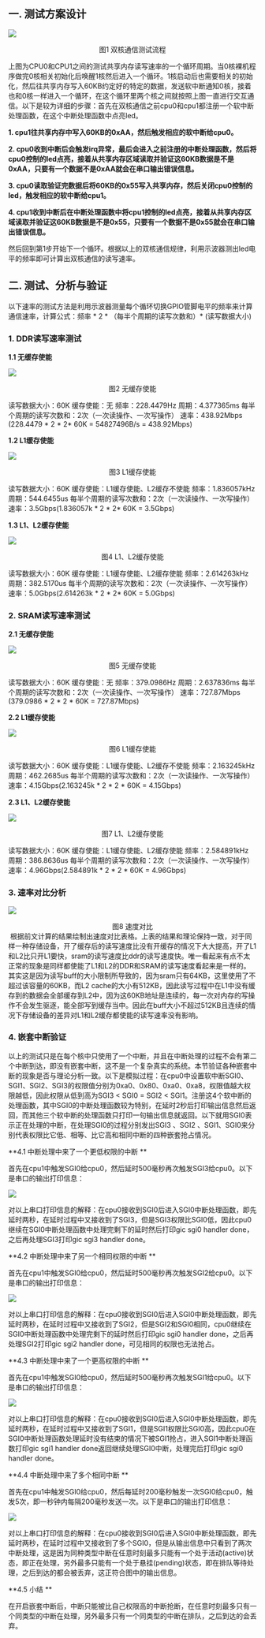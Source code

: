 ## 一. 测试方案设计

![](pictures\a9plan.png)

<center>图1 双核通信测试流程</center>

​		上图为CPU0和CPU1之间的测试共享内存读写速率的一个循环周期。当0核裸机程序做完0核相关初始化后唤醒1核然后进入一个循环。1核启动后也需要相关的初始化，然后往共享内存写入60KB约定好的特定的数据，发送软中断通知0核，接着也和0核一样进入一个循环，在这个循环里两个核之间就按照上图一直进行交互通信。以下是较为详细的步骤：
​		首先在双核通信之前cpu0和cpu1都注册一个软中断处理函数，在这个中断处理函数中点亮led。

**1. cpu1往共享内存中写入60KB的0xAA，然后触发相应的软中断给cpu0。**

**2. cpu0收到中断后会触发irq异常，最后会进入之前注册的中断处理函数，然后将cpu0控制的led点亮，接着从共享内存区域读取并验证这60KB数据是不是0xAA，只要有一个数据不是0xAA就会在串口输出错误信息。**

**3. cpu0读取验证完数据后将60KB的0x55写入共享内存，然后关闭cpu0控制的led，触发相应的软中断给cpu1。**

**4. cpu1收到中断后在中断处理函数中将cpu1控制的led点亮，接着从共享内存区域读取并验证这60KB数据是不是0x55，只要有一个数据不是0x55就会在串口输出错误信息。**

​		然后回到第1步开始下一个循环。根据以上的双核通信规律，利用示波器测出led电平的频率即可计算出双核通信的读写速率。



## 二. 测试、分析与验证

​		以下速率的测试方法是利用示波器测量每个循环切换GPIO管脚电平的频率来计算通信速率，计算公式：频率 * 2 * （每半个周期的读写次数和）* (读写数据大小)

### **1. DDR读写速率测试**

**1.1 无缓存使能**

![](pictures\60k-ddr-n.jpg)
<center>图2 无缓存使能</center>

读写数据大小：60K
缓存使能：无
频率：228.4479Hz
周期：4.377365ms
每半个周期的读写次数和：2次（一次读操作、一次写操作）
速率：438.92Mbps (228.4479 * 2 * 2* 60K = 54827496B/s = 438.92Mbps)



**1.2 L1缓存使能**

![](pictures\60k-ddr-L.jpg)
<center>图3 L1缓存使能</center>

读写数据大小：60K
缓存使能：L1缓存使能、L2缓存不使能
频率：1.836057kHz
周期：544.6455us
每半个周期的读写次数和：2次（一次读操作、一次写操作）
速率：3.5Gbps(1.836057k * 2 * 2* 60K = 3.5Gbps)



**1.3 L1、L2缓存使能**

![](pictures\60k-ddr-LL.jpg)
<center>图4 L1、L2缓存使能</center>

读写数据大小：60K
缓存使能：L1缓存使能、L2缓存使能
频率：2.614263kHz
周期：382.5170us
每半个周期的读写次数和：2次（一次读操作、一次写操作）
速率：5.0Gbps(2.614263k * 2 * 2* 60K = 5.0Gbps)



### **2. SRAM读写速率测试**
**2.1 无缓存使能**

![](pictures\60k-sram-n.jpg)
<center>图5 无缓存使能</center>

读写数据大小：60K
缓存使能：无
频率：379.0986Hz
周期：2.637836ms
每半个周期的读写次数和：2次（一次读操作、一次写操作）
速率：727.87Mbps (379.0986 * 2 * 2 * 60K = 727.87Mbps)

**2.2 L1缓存使能**

![](pictures\60k-sram-L.jpg)
<center>图6 L1缓存使能</center>

读写数据大小：60K
缓存使能：L1缓存使能、L2缓存不使能
频率：2.163245kHz
周期：462.2685us
每半个周期的读写次数和：2次（一次读操作、一次写操作）
速率：4.15Gbps(2.163245k * 2 * 2 * 60K = 4.15Gbps)

**2.3 L1、L2缓存使能**

![](pictures\60k-sram-LL.jpg)
<center>图7 L1、L2缓存使能</center>

读写数据大小：60K
缓存使能：L1缓存使能、L2缓存使能
频率：2.584891kHz
周期：386.8636us
每半个周期的读写次数和：2次（一次读操作、一次写操作）
速率：4.96Gbps(2.584891k * 2 * 2 * 60K = 4.96Gbps)



### **3. 速率对比分析**

![](pictures\speedtable.png)
<center>图8 速度对比</center>
​		根据前文计算的结果绘制出速度对比表格。上表的结果和理论保持一致，对于同样一种存储设备，开了缓存后的读写速度比没有开缓存的情况下大大提高，开了L1和L2比只开L1要快，sram的读写速度比ddr的读写速度快。唯一看起来有点不太正常的现象是同样都使能了L1和L2的DDR和SRAM的读写速度看起来是一样的。其实这是因为读写buff的大小限制所导致的，因为sram只有64KB，这里使用了不超过该容量的60KB，而L2 cache的大小有512KB，因此读写过程中在L1中没有缓存到的数据会全部缓存到L2中，因为这60KB地址是连续的，每一次对内存的写操作不会发生驱逐，能全部写到缓存当中。因此在buff大小不超过512KB且连续的情况下存储设备的差异对L1和L2缓存都使能的读写速率没有影响。



### **4. 嵌套中断验证**

​		以上的测试只是在每个核中只使用了一个中断，并且在中断处理的过程不会有第二个中断到达，即没有嵌套中断，这不是一个复杂真实的系统。本节验证各种嵌套中断的现象是否与理论分析一致。
​		以下是模拟过程：在cpu0中设置软中断SGI0、SGI1、SGI2、SGI3的权限值分别为0xa0、0x80、0xa0、0xa8，权限值越大权限越低，因此权限从低到高为SGI3 < SGI0 = SGI2 < SGI1。注册这4个软中断的处理函数，其中SGI0的中断处理函数较为特别，在延时2秒后打印输出信息然后返回，而其他三个软中断的处理函数只打印一句输出信息就返回。以下就用SGI0表示正在处理的中断，在处理SGI0的过程分别发出SGI3 、SGI2 、SGI1、SGI0来分别代表权限比它低、相等、比它高和相同中断的四种嵌套抢占情况。

**4.1 中断处理中来了一个更低权限的中断 **

​		首先在cpu1中触发SGI0给cpu0，然后延时500毫秒再次触发SGI3给cpu0。以下是串口的输出打印信息：

![](pictures\4.1.PNG)

​		对以上串口打印信息的解释：在cpu0接收到SGI0后进入SGI0中断处理函数，即先延时两秒，在延时过程中又接收到了SGI3，但是SGI3权限比SGI0低，因此cpu0继续在SGI0中断处理函数中处理完剩下的延时然后打印gic sgi0 handler done，之后再处理SGI3打印gic sgi3 handler done。



**4.2 中断处理中来了另一个相同权限的中断 **

​		首先在cpu1中触发SGI0给cpu0，然后延时500毫秒再次触发SGI2给cpu0。以下是串口的输出打印信息：

![](pictures\4.2.PNG)

​		对以上串口打印信息的解释：在cpu0接收到SGI0后进入SGI0中断处理函数，即先延时两秒，在延时过程中又接收到了SGI2，但是SGI2和SGI0相同，cpu0继续在SGI0中断处理函数中处理完剩下的延时然后打印gic sgi0 handler done，之后再处理SGI2打印gic sgi2 handler done，可见相同的权限也无法抢占。



**4.3 中断处理中来了一个更高权限的中断 **

​		首先在cpu1中触发SGI0给cpu0，然后延时500毫秒再次触发SGI1给cpu0。以下是串口的输出打印信息：

![](pictures\4.3.PNG)

​		对以上串口打印信息的解释：在cpu0接收到SGI0后进入SGI0中断处理函数，即先延时两秒，在延时过程中又接收到了SGI1，但是SGI1权限比SGI0高，因此cpu0在SGI0中断处理函数处理延时没有结束的情况下被SGI1抢占，进入SGI1中断处理函数打印gic sgi1 handler done返回继续处理SGI0中断，处理完后打印gic sgi0 handler done。



**4.4 中断处理中来了多个相同中断 **

​		首先在cpu1中触发SGI0给cpu0，然后每延时200毫秒触发一次SGI0给cpu0，触发5次，即一秒钟内每隔200毫秒发送一次。以下是串口的输出打印信息：

![](pictures\4.4.PNG)

​		对以上串口打印信息的解释：在cpu0接收到SGI0后进入SGI0中断处理函数，即先延时两秒，在延时过程中又接收到了多个SGI0，但是从输出信息中只看到了两次中断处理，这是因为同种类型中断在任意时刻最多只能有一个处于活动(active)状态，即正在处理，另外最多只能有一个处于悬挂(pending)状态，即在排队等待处理，之后到达的都会被丢弃，这正符合图中的输出信息。

**4.5 小结 **

​		在开启嵌套中断后，中断只能被比自己权限高的中断抢断，在任意时刻最多只有一个同类型的中断在处理，另外最多只有一个同类型的中断在排队，之后到达的会丢弃。